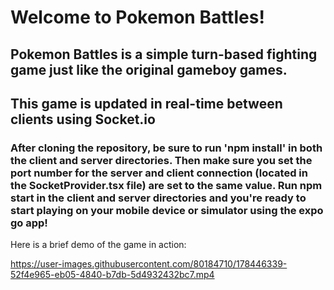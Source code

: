 
# Welcome to Pokemon Battles!

## Pokemon Battles is a simple turn-based fighting game just like the original gameboy games.
## This game is updated in real-time between clients using Socket.io

### After cloning the repository, be sure to run 'npm install' in both the client and server directories. Then make sure you set the port number for the server and client connection (located in the SocketProvider.tsx file) are set to the same value. Run npm start in the client and server directories and you're ready to start playing on your mobile device or simulator using the expo go app!

Here is a brief demo of the game in action:

https://user-images.githubusercontent.com/80184710/178446339-52f4e965-eb05-4840-b7db-5d4932432bc7.mp4

